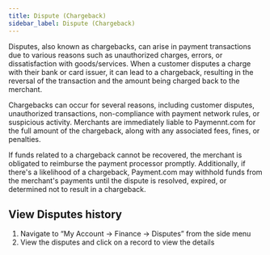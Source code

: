 ```yaml
---
title: Dispute (Chargeback)
sidebar_label: Dispute (Chargeback)
---
```


Disputes, also known as chargebacks, can arise in payment transactions due to various reasons such as unauthorized charges, errors, or dissatisfaction with goods/services. When a customer disputes a charge with their bank or card issuer, it can lead to a chargeback, resulting in the reversal of the transaction and the amount being charged back to the merchant.

Chargebacks can occur for several reasons, including customer disputes, unauthorized transactions, non-compliance with payment network rules, or suspicious activity. Merchants are immediately liable to Paymennt.com for the full amount of the chargeback, along with any associated fees, fines, or penalties.

If funds related to a chargeback cannot be recovered, the merchant is obligated to reimburse the payment processor promptly. Additionally, if there's a likelihood of a chargeback, Payment.com may withhold funds from the merchant's payments until the dispute is resolved, expired, or determined not to result in a chargeback.

## View Disputes history

1. Navigate to “My Account -> Finance -> Disputes” from the side menu
2. View the disputes and click on a record to view the details

